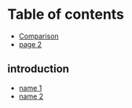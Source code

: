 # Table of contents

* [Comparison](README.md)
* [page 2](untitled.md)

## introduction

* [name 1](introduction/untitle123d.md)
* [name 2](introduction/unti11tled.md)

